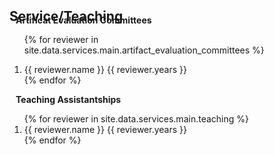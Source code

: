 <h2 id="publications" style="margin: 2px 0px -15px;">Service/Teaching</h2>

<h4 style="margin:0 10px 0;">Artificat Evaluation Committees</h4>
<ol class="bibliography">

  {% for reviewer in site.data.services.main.artifact_evaluation_committees %}
    <li><autocolor>{{ reviewer.name }} {{ reviewer.years }}</autocolor></li>
  {% endfor %}
</ol>

<h4 style="margin:0 10px 0;">Teaching Assistantships</h4>
<ol class="bibliography">
  {% for reviewer in site.data.services.main.teaching %}
    <li><autocolor>{{ reviewer.name }} {{ reviewer.years }}</autocolor></li>
  {% endfor %}
</ol>
